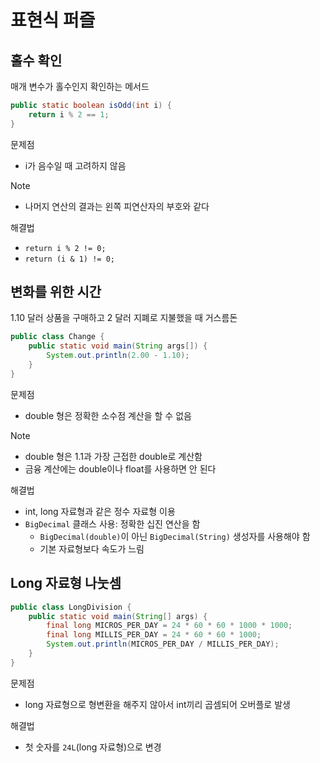 # 표현식 퍼즐 #
## 홀수 확인
매개 변수가 홀수인지 확인하는 메서드
```java
public static boolean isOdd(int i) {
    return i % 2 == 1;
}
```
문제점
* i가 음수일 때 고려하지 않음

Note
* 나머지 연산의 결과는 왼쪽 피연산자의 부호와 같다

해결법
* `return i % 2 != 0;`
* `return (i & 1) != 0;`

## 변화를 위한 시간
1.10 달러 상품을 구매하고 2 달러 지폐로 지불했을 때 거스름돈
```java
public class Change {
    public static void main(String args[]) {
        System.out.println(2.00 - 1.10);
    }
}
```
문제점
* double 형은 정확한 소수점 계산을 할 수 없음

Note
* double 형은 1.1과 가장 근접한 double로 계산함
* 금융 계산에는 double이나 float를 사용하면 안 된다

해결법
* int, long 자료형과 같은 정수 자료형 이용
* `BigDecimal` 클래스 사용: 정확한 십진 연산을 함
    * `BigDecimal(double)`이 아닌 `BigDecimal(String)` 생성자를 사용해야 함
    * 기본 자료형보다 속도가 느림

## Long 자료형 나눗셈

```java
public class LongDivision {
    public static void main(String[] args) {
        final long MICROS_PER_DAY = 24 * 60 * 60 * 1000 * 1000;
        final long MILLIS_PER_DAY = 24 * 60 * 60 * 1000;
        System.out.println(MICROS_PER_DAY / MILLIS_PER_DAY);
    }
}
```
문제점
* long 자료형으로 형변환을 해주지 않아서 int끼리 곱셈되어 오버플로 발생

해결법
* 첫 숫자를 `24L`(long 자료형)으로 변경